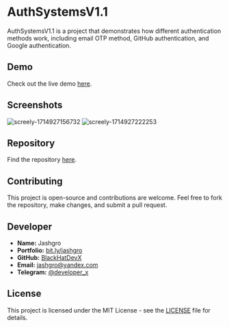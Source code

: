 # AuthSystemsV1.1

AuthSystemsV1.1 is a project that demonstrates how different authentication methods work, including email OTP method, GitHub authentication, and Google authentication.

## Demo

Check out the live demo [here](https://authsystems.onrender.com).

## Screenshots
![screely-1714927156732](https://github.com/BlackHatDevX/authsystems/assets/91268029/d87a4367-aa1c-47ba-a384-c9a954fcf8b7)
![screely-1714927222253](https://github.com/BlackHatDevX/authsystems/assets/91268029/5b2a534e-8d38-4b30-841d-7438ca54ca20)

## Repository

Find the repository [here](https://github.com/BlackHatDevX/authsystems).

## Contributing

This project is open-source and contributions are welcome. Feel free to fork the repository, make changes, and submit a pull request.

## Developer

- **Name:** Jashgro
- **Portfolio:** [bit.ly/jashgro](https://bit.ly/jashgro)
- **GitHub:** [BlackHatDevX](https://github.com/BlackHatDevX)
- **Email:** [jashgro@yandex.com](mailto:jashgro@yandex.com)
- **Telegram:** [@developer_x](https://telegram.dog/developer_x)

## License

This project is licensed under the MIT License - see the [LICENSE](/LICENSE) file for details.
